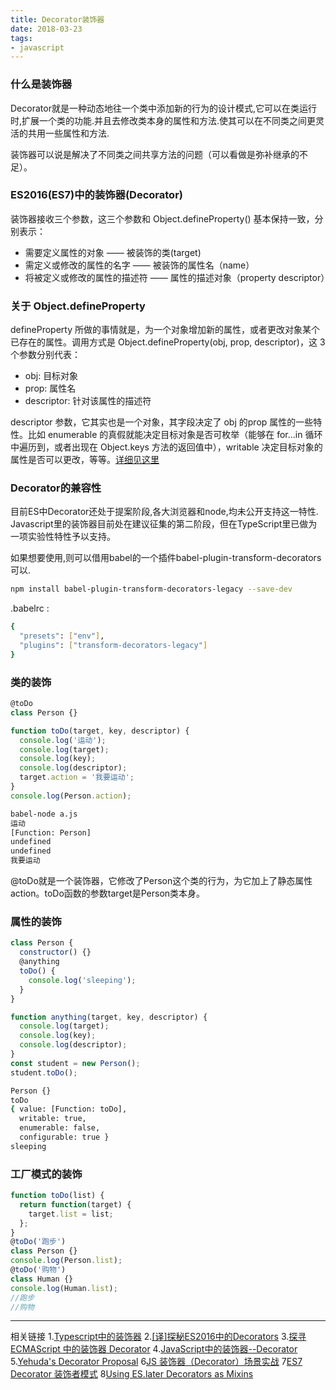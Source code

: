 ```yaml
---
title: Decorator装饰器
date: 2018-03-23
tags:
- javascript
---
```


### 什么是装饰器

Decorator就是一种动态地往一个类中添加新的行为的设计模式,它可以在类运行时,扩展一个类的功能.并且去修改类本身的属性和方法.使其可以在不同类之间更灵活的共用一些属性和方法.

装饰器可以说是解决了不同类之间共享方法的问题（可以看做是弥补继承的不足）。
<!--more-->
### ES2016(ES7)中的装饰器(Decorator)
 装饰器接收三个参数，这三个参数和 Object.defineProperty() 基本保持一致，分别表示：

* 需要定义属性的对象 —— 被装饰的类(target)
* 需定义或修改的属性的名字 —— 被装饰的属性名（name）
* 将被定义或修改的属性的描述符 —— 属性的描述对象（property descriptor）

### 关于 Object.defineProperty 
defineProperty 所做的事情就是，为一个对象增加新的属性，或者更改对象某个已存在的属性。调用方式是 Object.defineProperty(obj, prop, descriptor)，这 3 个参数分别代表：

* obj: 目标对象
* prop: 属性名
* descriptor: 针对该属性的描述符

descriptor 参数，它其实也是一个对象，其字段决定了 obj 的prop 属性的一些特性。比如 enumerable 的真假就能决定目标对象是否可枚举（能够在 for…in 循环中遍历到，或者出现在 Object.keys 方法的返回值中），writable 决定目标对象的属性是否可以更改，等等。[详细见这里](https://developer.mozilla.org/en-US/docs/Web/JavaScript/Reference/Global_Objects/Object/defineProperty#Description)

### Decorator的兼容性
目前ES中Decorator还处于提案阶段,各大浏览器和node,均未公开支持这一特性.
Javascript里的装饰器目前处在建议征集的第二阶段，但在TypeScript里已做为一项实验性特性予以支持。

如果想要使用,则可以借用babel的一个插件babel-plugin-transform-decorators可以.
```bash
npm install babel-plugin-transform-decorators-legacy --save-dev 
```
.babelrc :
```bash
{
  "presets": ["env"],
  "plugins": ["transform-decorators-legacy"]
}
```
### 类的装饰
```js
@toDo
class Person {}

function toDo(target, key, descriptor) {
  console.log('运动');
  console.log(target);
  console.log(key);
  console.log(descriptor);
  target.action = '我要运动';
}
console.log(Person.action);
```
```bash
babel-node a.js
运动
[Function: Person]
undefined
undefined
我要运动
```
@toDo就是一个装饰器，它修改了Person这个类的行为，为它加上了静态属性action。toDo函数的参数target是Person类本身。
### 属性的装饰
```js
class Person {
  constructor() {}
  @anything
  toDo() {
    console.log('sleeping');
  }
}

function anything(target, key, descriptor) {
  console.log(target);
  console.log(key);
  console.log(descriptor);
}
const student = new Person();
student.toDo();
```
```bash
Person {}
toDo
{ value: [Function: toDo],
  writable: true,
  enumerable: false,
  configurable: true }
sleeping
```
### 工厂模式的装饰

```js
function toDo(list) {
  return function(target) {
    target.list = list;
  };
}
@toDo('跑步')
class Person {}
console.log(Person.list);
@toDo('购物')
class Human {}
console.log(Human.list);
//跑步
//购物
```


---
相关链接
1.[Typescript中的装饰器](https://www.tslang.cn/docs/handbook/decorators.html)
2.[[译]探秘ES2016中的Decorators](https://segmentfault.com/a/1190000004869226#articleHeader1)
3.[探寻 ECMAScript 中的装饰器 Decorator](https://github.com/rccoder/blog/issues/23)
4.[JavaScript中的装饰器--Decorator](https://juejin.im/post/5ab26c87f265da23866fc80d#heading-1)
5.[Yehuda's Decorator Proposal](https://github.com/wycats/javascript-decorators)
6[JS 装饰器（Decorator）场景实战](https://juejin.im/post/59f1c484f265da431c6f8940#heading-4)
7[ES7 Decorator 装饰者模式](http://taobaofed.org/blog/2015/11/16/es7-decorator/)
8[Using ES.later Decorators as Mixins](http://raganwald.com/2015/06/26/decorators-in-es7.html)